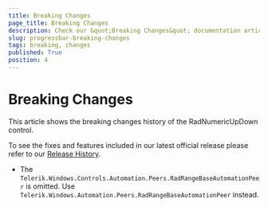 ```yaml
---
title: Breaking Changes
page_title: Breaking Changes
description: Check our &quot;Breaking Changes&quot; documentation article for the RadNumericUpDown control.
slug: progressbar-breaking-changes
tags: breaking, changes
published: True
position: 4
---
```


# Breaking Changes

This article shows the breaking changes history of the RadNumericUpDown control.

To see the fixes and features included in our latest official release please refer to our [Release History](http://www.telerik.com/support/whats-new/wpf/release-history).

* The `Telerik.Windows.Controls.Automation.Peers.RadRangeBaseAutomationPeer` is omitted. Use `Telerik.Windows.Automation.Peers.RadRangeBaseAutomationPeer` instead.